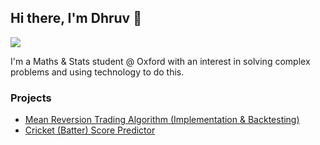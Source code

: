 ## Hi there, I'm Dhruv 👋
<a href="https://www.linkedin.com/in/dhruvtalati/"><img src="https://img.shields.io/badge/-LinkedIn-0072b1?&style=for-the-badge&logo=linkedin&logoColor=white" /></a>

I'm a Maths & Stats student @ Oxford with an interest in solving complex problems and using technology to do this.

### Projects
- <a href="https://github.com/dtalati24/Mean-Reversion-Trading-Algorithm/tree/main">Mean Reversion Trading Algorithm (Implementation & Backtesting)</a>
- <a href="https://github.com/dtalati24/batsman-score-predictor">Cricket (Batter) Score Predictor</a>

<!--
**dtalati24/dtalati24** is a ✨ _special_ ✨ repository because its `README.md` (this file) appears on your GitHub profile.

Here are some ideas to get you started:

- 🔭 I’m currently working on ...
- 🌱 I’m currently learning ...
- 👯 I’m looking to collaborate on ...
- 🤔 I’m looking for help with ...
- 💬 Ask me about ...
- 📫 How to reach me: ...
- 😄 Pronouns: ...
- ⚡ Fun fact: ...
-->

